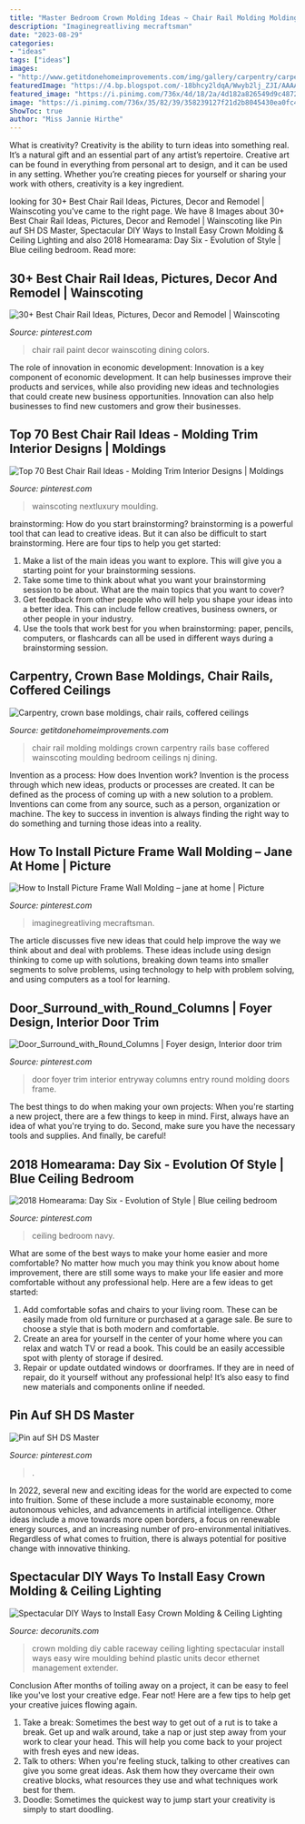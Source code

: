 ```yaml
---
title: "Master Bedroom Crown Molding Ideas ~ Chair Rail Molding Moldings Crown Carpentry Rails Base Coffered Wainscoting Moulding Bedroom Ceilings Nj Dining"
description: "Imaginegreatliving mecraftsman"
date: "2023-08-29"
categories:
- "ideas"
tags: ["ideas"]
images:
- "http://www.getitdonehomeimprovements.com/img/gallery/carpentry/carpentry-moldings-chair-rails-00.jpg"
featuredImage: "https://4.bp.blogspot.com/-18bhcy2ldqA/Wwyb2lj_ZJI/AAAAAAABCX4/-8vBpopCXcobgm44kI5ZxGNNQJa3Kyy1wCLcBGAs/s1600/10.jpg"
featured_image: "https://i.pinimg.com/736x/4d/18/2a/4d182a826549d9c487269aac4735d63d.jpg"
image: "https://i.pinimg.com/736x/35/82/39/358239127f21d2b8045430ea0fc4dd51.jpg"
ShowToc: true
author: "Miss Jannie Hirthe"
---
```



What is creativity?
Creativity is the ability to turn ideas into something real. It’s a natural gift and an essential part of any artist’s repertoire. Creative art can be found in everything from personal art to design, and it can be used in any setting. Whether you’re creating pieces for yourself or sharing your work with others, creativity is a key ingredient.

	

		
looking for 30+ Best Chair Rail Ideas, Pictures, Decor and Remodel | Wainscoting you've came to the right page. We have 8 Images about 30+ Best Chair Rail Ideas, Pictures, Decor and Remodel | Wainscoting like Pin auf SH DS Master, Spectacular DIY Ways to Install Easy Crown Molding &amp; Ceiling Lighting and also 2018 Homearama: Day Six - Evolution of Style | Blue ceiling bedroom. Read more:
		
    
## 30+ Best Chair Rail Ideas, Pictures, Decor And Remodel | Wainscoting

<img loading=lazy src="https://i.pinimg.com/736x/4d/18/2a/4d182a826549d9c487269aac4735d63d.jpg" onerror="this.onerror=null;this.src='https://tse4.mm.bing.net/th?id=OIP.3mzzx7ILXuWJdaA3-uPnTQHaKb&amp;pid=15.1';" alt="30+ Best Chair Rail Ideas, Pictures, Decor and Remodel | Wainscoting">

_Source: pinterest.com_

>chair rail paint decor wainscoting dining colors. 

	

The role of innovation in economic development:
Innovation is a key component of economic development. It can help businesses improve their products and services, while also providing new ideas and technologies that could create new business opportunities. Innovation can also help businesses to find new customers and grow their businesses.

    
## Top 70 Best Chair Rail Ideas - Molding Trim Interior Designs | Moldings

<img loading=lazy src="https://i.pinimg.com/736x/74/04/cd/7404cd5700ec20b956e2f70cdafd90e3.jpg" onerror="this.onerror=null;this.src='https://tse4.mm.bing.net/th?id=OIP.cINaY5Sk3fg-IG7Fi8gS1QHaGU&amp;pid=15.1';" alt="Top 70 Best Chair Rail Ideas - Molding Trim Interior Designs | Moldings">

_Source: pinterest.com_

>wainscoting nextluxury moulding. 

	

brainstorming: How do you start brainstorming?
brainstorming is a powerful tool that can lead to creative ideas. But it can also be difficult to start brainstorming. Here are four tips to help you get started: 
1. Make a list of the main ideas you want to explore. This will give you a starting point for your brainstorming sessions.
2. Take some time to think about what you want your brainstorming session to be about. What are the main topics that you want to cover? 
3. Get feedback from other people who will help you shape your ideas into a better idea. This can include fellow creatives, business owners, or other people in your industry. 
4. Use the tools that work best for you when brainstorming: paper, pencils, computers, or flashcards can all be used in different ways during a brainstorming session.

    
## Carpentry, Crown Base Moldings, Chair Rails, Coffered Ceilings

<img loading=lazy src="http://www.getitdonehomeimprovements.com/img/gallery/carpentry/carpentry-moldings-chair-rails-00.jpg" onerror="this.onerror=null;this.src='https://tse3.mm.bing.net/th?id=OIP.0zpd5oBIeVLBthIgeCQMjgHaFj&amp;pid=15.1';" alt="Carpentry, crown base moldings, chair rails, coffered ceilings">

_Source: getitdonehomeimprovements.com_

>chair rail molding moldings crown carpentry rails base coffered wainscoting moulding bedroom ceilings nj dining. 

	

Invention as a process: How does Invention work?
Invention is the process through which new ideas, products or processes are created. It can be defined as the process of coming up with a new solution to a problem. Inventions can come from any source, such as a person, organization or machine. The key to success in invention is always finding the right way to do something and turning those ideas into a reality.

    
## How To Install Picture Frame Wall Molding – Jane At Home | Picture

<img loading=lazy src="https://i.pinimg.com/736x/02/d8/f8/02d8f8f10c7446de62a8cd05e33dfca0.jpg" onerror="this.onerror=null;this.src='https://tse3.mm.bing.net/th?id=OIP.2IJCv0V3ab718CfCCahWPQHaJ3&amp;pid=15.1';" alt="How to Install Picture Frame Wall Molding – jane at home | Picture">

_Source: pinterest.com_

>imaginegreatliving mecraftsman. 

	

The article discusses five new ideas that could help improve the way we think about and deal with problems. These ideas include using design thinking to come up with solutions, breaking down teams into smaller segments to solve problems, using technology to help with problem solving, and using computers as a tool for learning.

    
## Door_Surround_with_Round_Columns | Foyer Design, Interior Door Trim

<img loading=lazy src="https://i.pinimg.com/736x/9d/dd/bd/9dddbdafd1d6623b4dc97c9193f9dd90--foyer-design-foyer-ideas.jpg" onerror="this.onerror=null;this.src='https://tse3.mm.bing.net/th?id=OIP.MEd-s0KOs9O-BcJXD73QnQHaLG&amp;pid=15.1';" alt="Door_Surround_with_Round_Columns | Foyer design, Interior door trim">

_Source: pinterest.com_

>door foyer trim interior entryway columns entry round molding doors frame. 

	

The best things to do when making your own projects:
When you're starting a new project, there are a few things to keep in mind. First, always have an idea of what you're trying to do. Second, make sure you have the necessary tools and supplies. And finally, be careful!

    
## 2018 Homearama: Day Six - Evolution Of Style | Blue Ceiling Bedroom

<img loading=lazy src="https://i.pinimg.com/originals/2d/b1/87/2db187030a92a621e2df1eca25e9875e.jpg" onerror="this.onerror=null;this.src='https://tse1.mm.bing.net/th?id=OIP.IvEF518OMmJz6LoEVqRBTgHaLI&amp;pid=15.1';" alt="2018 Homearama: Day Six - Evolution of Style | Blue ceiling bedroom">

_Source: pinterest.com_

>ceiling bedroom navy. 

	

What are some of the best ways to make your home easier and more comfortable?
No matter how much you may think you know about home improvement, there are still some ways to make your life easier and more comfortable without any professional help. Here are a few ideas to get started: 
1) Add comfortable sofas and chairs to your living room. These can be easily made from old furniture or purchased at a garage sale. Be sure to choose a style that is both modern and comfortable. 
2) Create an area for yourself in the center of your home where you can relax and watch TV or read a book. This could be an easily accessible spot with plenty of storage if desired. 
3) Repair or update outdated windows or doorframes. If they are in need of repair, do it yourself without any professional help! It’s also easy to find new materials and components online if needed.

    
## Pin Auf SH DS Master

<img loading=lazy src="https://i.pinimg.com/736x/35/82/39/358239127f21d2b8045430ea0fc4dd51.jpg" onerror="this.onerror=null;this.src='https://tse1.mm.bing.net/th?id=OIP.cC28eU-D7wXT3LYTEdhY9gHaE8&amp;pid=15.1';" alt="Pin auf SH DS Master">

_Source: pinterest.com_

>. 

	

In 2022, several new and exciting ideas for the world are expected to come into fruition. Some of these include a more sustainable economy, more autonomous vehicles, and advancements in artificial intelligence. Other ideas include a move towards more open borders, a focus on renewable energy sources, and an increasing number of pro-environmental initiatives. Regardless of what comes to fruition, there is always potential for positive change with innovative thinking.

    
## Spectacular DIY Ways To Install Easy Crown Molding &amp; Ceiling Lighting

<img loading=lazy src="https://4.bp.blogspot.com/-18bhcy2ldqA/Wwyb2lj_ZJI/AAAAAAABCX4/-8vBpopCXcobgm44kI5ZxGNNQJa3Kyy1wCLcBGAs/s1600/10.jpg" onerror="this.onerror=null;this.src='https://tse2.mm.bing.net/th?id=OIP.9hcL6rvRqIOyJT5NMAKTWQHaE7&amp;pid=15.1';" alt="Spectacular DIY Ways to Install Easy Crown Molding &amp; Ceiling Lighting">

_Source: decorunits.com_

>crown molding diy cable raceway ceiling lighting spectacular install ways easy wire moulding behind plastic units decor ethernet management extender. 

	

Conclusion
After months of toiling away on a project, it can be easy to feel like you've lost your creative edge. Fear not! Here are a few tips to help get your creative juices flowing again.
1. Take a break: Sometimes the best way to get out of a rut is to take a break. Get up and walk around, take a nap or just step away from your work to clear your head. This will help you come back to your project with fresh eyes and new ideas.
2. Talk to others: When you're feeling stuck, talking to other creatives can give you some great ideas. Ask them how they overcame their own creative blocks, what resources they use and what techniques work best for them.
3. Doodle: Sometimes the quickest way to jump start your creativity is simply to start doodling.

